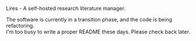 Lires - A self-hosted research literature manager.

The software is currently in a transition phase, and the code is being refactoring.  
I'm too busy to write a proper README these days. Please check back later.